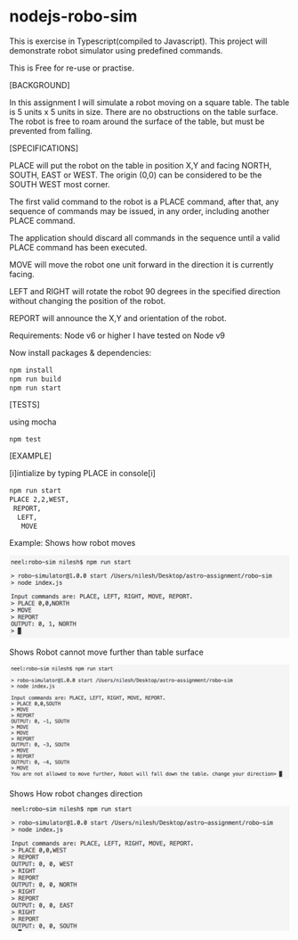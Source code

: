 # nodejs-robo-sim

This is exercise in Typescript(compiled to Javascript). This project will demonstrate robot simulator using predefined commands. 

This is Free for re-use or practise.

[BACKGROUND]

In this assignment I will simulate a robot moving on a square table. The table is 5
units x 5 units in size. There are no obstructions on the table surface. The robot is free
to roam around the surface of the table, but must be prevented from falling.

[SPECIFICATIONS]

  PLACE will put the robot on the table in position X,Y and facing NORTH, SOUTH, EAST
  or WEST. The origin (0,0) can be considered to be the SOUTH WEST most corner.

  The first valid command to the robot is a PLACE command, after that, any sequence of commands may be issued, in any order, including another PLACE command. 

  The application should discard all commands in the sequence until a valid PLACE command has been executed.

  MOVE will move the robot one unit forward in the direction it is currently facing.

  LEFT and RIGHT will rotate the robot 90 degrees in the specified direction without changing the position of the robot.

  REPORT will announce the X,Y and orientation of the robot.


Requirements:
 Node v6 or higher I have tested on Node v9

Now install packages & dependencies:
```shell
npm install
npm run build
npm run start
```
[TESTS]

using mocha
```shell
npm test
```

[EXAMPLE]

[i]intialize by typing PLACE in console[i]

```shell
npm run start
PLACE 2,2,WEST,
 REPORT,
  LEFT,
   MOVE 
```

Example: 
Shows how robot moves

![Alt text](extra/screen_case1.png "MOVE")

Shows Robot cannot move further than table surface

![Alt text](extra/screen_case2.png "PROTECT FROM FALLING")

Shows How robot changes direction

![Alt text](extra/screen_case3.png "CHANGE DIRECTION in 90 DEGREE")

